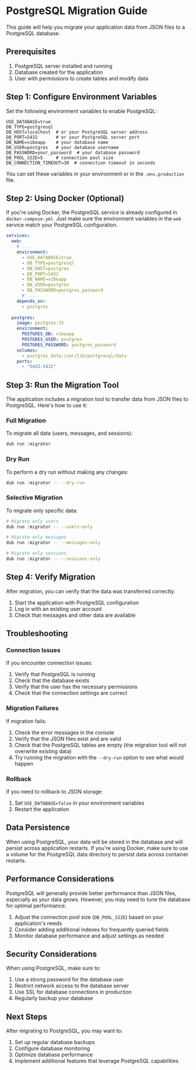 # PostgreSQL Migration Guide

This guide will help you migrate your application data from JSON files to a PostgreSQL database.

## Prerequisites

1. PostgreSQL server installed and running
2. Database created for the application
3. User with permissions to create tables and modify data

## Step 1: Configure Environment Variables

Set the following environment variables to enable PostgreSQL:

```
USE_DATABASE=true
DB_TYPE=postgresql
DB_HOST=localhost  # or your PostgreSQL server address
DB_PORT=5432       # or your PostgreSQL server port
DB_NAME=vibeapp    # your database name
DB_USER=postgres   # your database username
DB_PASSWORD=your_password  # your database password
DB_POOL_SIZE=5     # connection pool size
DB_CONNECTION_TIMEOUT=30  # connection timeout in seconds
```

You can set these variables in your environment or in the `.env.production` file.

## Step 2: Using Docker (Optional)

If you're using Docker, the PostgreSQL service is already configured in `docker-compose.yml`. Just make sure the environment variables in the `web` service match your PostgreSQL configuration.

```yaml
services:
  web:
    # ...
    environment:
      - USE_DATABASE=true
      - DB_TYPE=postgresql
      - DB_HOST=postgres
      - DB_PORT=5432
      - DB_NAME=vibeapp
      - DB_USER=postgres
      - DB_PASSWORD=postgres_password
      # ...
    depends_on:
      - postgres
    
  postgres:
    image: postgres:15
    environment:
      POSTGRES_DB: vibeapp
      POSTGRES_USER: postgres
      POSTGRES_PASSWORD: postgres_password
    volumes:
      - postgres_data:/var/lib/postgresql/data
    ports:
      - "5432:5432"
```

## Step 3: Run the Migration Tool

The application includes a migration tool to transfer data from JSON files to PostgreSQL. Here's how to use it:

### Full Migration

To migrate all data (users, messages, and sessions):

```bash
dub run :migrator
```

### Dry Run

To perform a dry run without making any changes:

```bash
dub run :migrator -- --dry-run
```

### Selective Migration

To migrate only specific data:

```bash
# Migrate only users
dub run :migrator -- --users-only

# Migrate only messages
dub run :migrator -- --messages-only

# Migrate only sessions
dub run :migrator -- --sessions-only
```

## Step 4: Verify Migration

After migration, you can verify that the data was transferred correctly:

1. Start the application with PostgreSQL configuration
2. Log in with an existing user account
3. Check that messages and other data are available

## Troubleshooting

### Connection Issues

If you encounter connection issues:

1. Verify that PostgreSQL is running
2. Check that the database exists
3. Verify that the user has the necessary permissions
4. Check that the connection settings are correct

### Migration Failures

If migration fails:

1. Check the error messages in the console
2. Verify that the JSON files exist and are valid
3. Check that the PostgreSQL tables are empty (the migration tool will not overwrite existing data)
4. Try running the migration with the `--dry-run` option to see what would happen

### Rollback

If you need to rollback to JSON storage:

1. Set `USE_DATABASE=false` in your environment variables
2. Restart the application

## Data Persistence

When using PostgreSQL, your data will be stored in the database and will persist across application restarts. If you're using Docker, make sure to use a volume for the PostgreSQL data directory to persist data across container restarts.

## Performance Considerations

PostgreSQL will generally provide better performance than JSON files, especially as your data grows. However, you may need to tune the database for optimal performance:

1. Adjust the connection pool size (`DB_POOL_SIZE`) based on your application's needs
2. Consider adding additional indexes for frequently queried fields
3. Monitor database performance and adjust settings as needed

## Security Considerations

When using PostgreSQL, make sure to:

1. Use a strong password for the database user
2. Restrict network access to the database server
3. Use SSL for database connections in production
4. Regularly backup your database

## Next Steps

After migrating to PostgreSQL, you may want to:

1. Set up regular database backups
2. Configure database monitoring
3. Optimize database performance
4. Implement additional features that leverage PostgreSQL capabilities